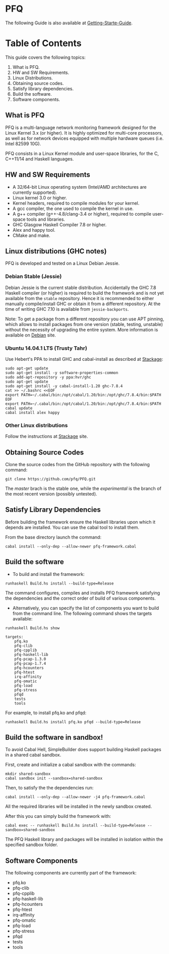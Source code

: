 PFQ
===

The following Guide is also available at [Getting-Starte-Guide](https://github.com/pfq/PFQ/wiki/Getting-Started-Guide).

# Table of Contents

This guide covers the following topics:

1. What is PFQ.
2. HW and SW Requirements.
3. Linux Distributions.
4. Obtaining source codes.
5. Satisfy library dependencies.
6. Build the software.
7. Software components. 

## What is PFQ

PFQ is a multi-language network monitoring framework designed for the Linux Kernel 3.x (or higher). It is highly optimized for multi-core processors, as well as for network devices equipped with multiple hardware queues (i.e. Intel 82599 10G).

PFQ consists in a Linux Kernel module and user-space libraries, for the C, C++11/14 and Haskell languages.

## HW and SW Requirements

* A 32/64-bit Linux operating system (Intel/AMD architectures are currently supported).
* Linux kernel 3.0 or higher.
* Kernel headers, required to compile modules for your kernel.
* A gcc compiler, the one used to compile the kernel in use.
* A g++ compiler (g++-4.8/clang-3.4 or higher), required to compile user-space tools and libraries.
* GHC Glasgow Haskell Compiler 7.8 or higher.
* Alex and happy tool.
* CMake and make.

## Linux distributions (GHC notes)

PFQ is developed and tested on a Linux Debian Jessie. 


### Debian Stable (Jessie)

Debian Jessie is the current stable distribution. 
Accidentally the GHC 7.8 Haskell compiler (or higher) is required to build the framework and is not yet available from the `stable` repository. 
Hence it is recommended to either manually compile/install GHC or obtain it from a different repository. At the time of writing GHC 7.10 is available from `jessie-backports`.  

Note: To get a package from a different repository you can use APT pinning, which allows to install packages
from one version (stable, testing, unstable) without the necessity of upgrading the entire system. 
More information is available on [Debian](https://wiki.debian.org/AptPreferences) site.

### Ubuntu 14.04.1 LTS (Trusty Tahr)

Use Hebert's PPA to install GHC and cabal-install as described at [Stackage](http://www.stackage.org/install):

```
sudo apt-get update
sudo apt-get install -y software-properties-common
sudo add-apt-repository -y ppa:hvr/ghc
sudo apt-get update
sudo apt-get install -y cabal-install-1.20 ghc-7.8.4
cat >> ~/.bashrc <<EOF
export PATH=~/.cabal/bin:/opt/cabal/1.20/bin:/opt/ghc/7.8.4/bin:$PATH
EOF
export PATH=~/.cabal/bin:/opt/cabal/1.20/bin:/opt/ghc/7.8.4/bin:$PATH
cabal update
cabal install alex happy
```

### Other Linux distributions

Follow the instructions at [Stackage](http://www.stackage.org/install) site.

## Obtaining Source Codes

Clone the source codes from the GitHub repository with the following command:
 
`git clone https://github.com/pfq/PFQ.git`

The _master_ brach is the stable one, while the _experimental_ is the branch of the most recent version (possibly untested).

## Satisfy Library Dependencies

Before building the framework ensure the Haskell libraries upon which it depends are installed. You can use the cabal tool to install them. 

From the base directory launch the command:

`cabal install --only-dep --allow-newer pfq-framework.cabal`


## Build the software

* To build and install the framework:

`runhaskell Build.hs install --build-type=Release`

The command configures, compiles and installs PFQ framework satisfying the dependencies and the correct order of build of various components.

* Alternatively, you can specify the list of components you want to build from the command line. The following command shows the targets available:

```
runhaskell Build.hs show

targets:
    pfq.ko
    pfq-clib
    pfq-cpplib
    pfq-haskell-lib
    pfq-pcap-1.3.0
    pfq-pcap-1.7.4
    pfq-hcounters
    pfq-htest
    irq-affinity
    pfq-omatic
    pfq-load
    pfq-stress
    pfqd
    tests
    tools
```

For example, to install pfq.ko and pfqd:

`runhaskell Build.hs install pfq.ko pfqd --build-type=Release`

## Build the software in sandbox!

To avoid Cabal Hell, SimpleBuilder does support building Haskell packages in a shared cabal sandbox.

First, create and initialize a cabal sandbox with the commands:

```
mkdir shared-sandbox
cabal sandbox init --sandbox=shared-sandbox
```

Then, to satisfy the the dependencies run:

`cabal install --only-dep --allow-newer -j4 pfq-framework.cabal`

All the required libraries will be installed in the newly sandbox created.

After this you can simply build the framework with:

`cabal exec -- runhaskell Build.hs install --build-type=Release --sandbox=shared-sandbox`

The PFQ Haskell library and packages will be installed in isolation within the specified sandbox folder.

## Software Components

The following components are currently part of the framework:

* pfq.ko
* pfq-clib
* pfq-cpplib
* pfq-haskell-lib
* pfq-hcounters
* pfq-htest
* irq-affinity
* pfq-omatic
* pfq-load
* pfq-stress
* pfqd
* tests
* tools

